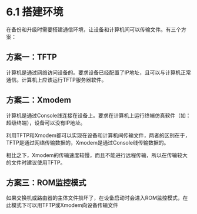 # 6.1 搭建环境

在备份和升级时需要搭建通信环境，让设备和计算机间可以传输文件。有三个方案：

## 方案一：TFTP

计算机是通过网络访问设备的。要求设备已经配置了IP地址，且可以与计算机正常通信。计算机上应该运行TFTP服务器软件。

## 方案二：Xmodem

计算机是通过Console线连接在设备上。要求在计算机上运行终端仿真软件（如：超级终端），设备可以没有IP地址。

利用TFTP和Xmodem都可以实现在设备和计算机间传输文件，两者的区别在于，TFTP是通过网络传输数据的，Xmodem是通过Console线传输数据的。

相比之下，Xmodem的传输速度较慢，而且不能进行远程传输，所以在传输较大的文件时建议使用TFTP。

## 方案三：ROM监控模式

如果交换机或路由器的主体文件损坏了，在设备启动时会进入ROM监控模式，在此模式下可以用TFTP或Xmodem向设备传输文件

